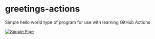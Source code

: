 # greetings-actions
Simple hello world type of program for use with learning GitHub Actions


[![Simple Pipe](https://github.com/Zolton/greetings-actions/actions/workflows/simple-pipe.yml/badge.svg)](https://github.com/Zolton/greetings-actions/actions/workflows/simple-pipe.yml)

